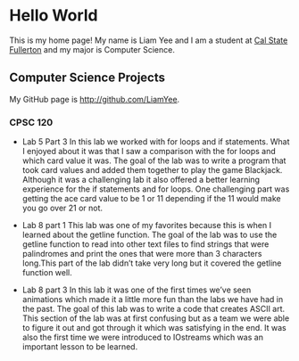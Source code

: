 
# Hello World

This is my home page! My name is Liam Yee and I am a student at [Cal State Fullerton](http://www.fullerton.edu/) and my major is Computer Science.

## Computer Science Projects

My GitHub page is http://github.com/LiamYee.

### CPSC 120

* Lab 5 Part 3 
In this lab we worked with for loops and if statements. What I enjoyed about it was that I saw a comparison with the for loops and which card value it was. The goal of the lab was to write a program that took card values and added them together to play the game Blackjack. Although it was a challenging lab it also offered a better learning experience for the if statements and for loops. One challenging part was getting the ace card value to be 1 or 11 depending if the 11 would make you go over 21 or not. 


* Lab 8 part 1
	This lab was one of my favorites because this is when I learned about the getline function. The goal of the lab was to use the getline function to read into other text files to find strings that were palindromes and print the ones that were more than 3 characters long.This part of the lab didn’t take very long but it covered the getline function well. 

* Lab 8 part 3
	In this lab it was one of the first times we’ve seen animations which made it a little more fun than the labs we have had in the past. The goal of this lab was to write a code that creates ASCII art. This section of the lab was at first confusing but as a team we were able to figure it out and got through it which was satisfying in the end. It was also the first time we were introduced to IOstreams which was an important lesson to be learned. 
